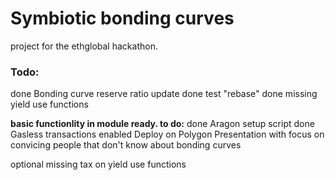 # Symbiotic bonding curves

project for the ethglobal hackathon.

### Todo:


done Bonding curve reserve ratio update
done test "rebase"
done missing yield use functions

**basic functionlity in module ready. to do:**
done Aragon setup script
done Gasless transactions enabled
Deploy on Polygon
Presentation with focus on convicing people that don't know about bonding curves

optional missing tax on yield use functions